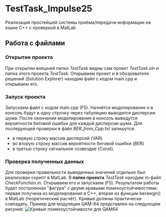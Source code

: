 # TestTask_Impulse25
Реализация простейшей системы приёма/передачи информации на языке C++ с проверкой в MatLab

## Работа с файлами
### Открытие проекта
При открытии внешней папки *TestTask* видны сам проект *TestTask.sln* и папка этого проекта *TestTask*. Открываем проект и в обозревателе решений (Solution Explorer) находим файл с кодом main.cpp и открываем его.

### Запуск проекта
Запускаем файл с кодом main.cpp (F5). Начнётся моделирование и в консоль будут в одну строчку через табуляцию выводится дисперсии шума. После окончания моделирования в консоль выведутся вероятности битовой ошибки для каждой дисперсии шума. Для последующей проверки в файл *BER_from_Cpp.txt* запишутся: 
- в первую строку массив дисперсий (VAR)
- во вторую строку массив вероятности битовой ошибки (BER)
- в третью строку сигнальное созвездие (Const).

### Проверка полученных данных
Для проверки правильности выведенных значений отдельно был реализован скрипт в MatLab. В **папке проекта** *TestTask* находим m-файл *CheckFunction.m*. Открываем его и запускаем (F5). Результатом работы будет построенная "фигура" с двумя кривыми помехоустойчивостями: первая получена из моделирования в C++, вторая из функции berawgn() в MatLab (теоретический расчёт). Кривые должны практически совпадать. Пример для модуляции QAM-64 представлен на следующем рисунке:
![Кривые помехоустойчивости для QAM64](file:///C:/Users/evtus/Desktop/ImunityCurve.svg)
